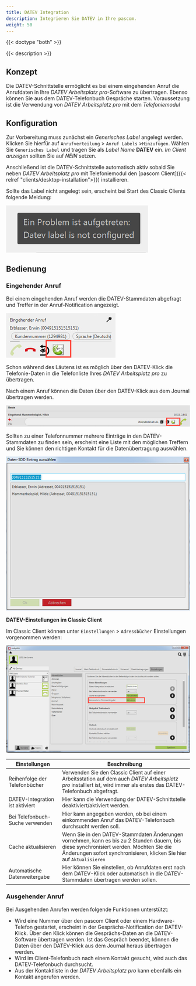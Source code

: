 ```yaml
---
title: DATEV Integration
description: Integrieren Sie DATEV in Ihre pascom.
weight: 50
---
```


{{< doctype "both"  >}}

{{< description >}}

## Konzept

Die DATEV-Schnittstelle ermöglicht es bei einem eingehenden Anruf die Anrufdaten in Ihre *DATEV Arbeitsplatz pro*-Software zu übertragen. Ebenso können Sie aus dem DATEV-Telefonbuch Gespräche starten. Voraussetzung ist die Verwendung von *DATEV Arbeitsplatz pro* mit dem *Telefoniemodul*

## Konfiguration

Zur Vorbereitung muss zunächst ein *Generisches Label* angelegt werden. Klicken Sie hierfür auf `Anrufverteilung` > `Anruf Labels` >`Hinzufügen`. Wählen Sie `Generisches Label` und tragen Sie als *Label Name* **DATEV** ein. *Im Client anzeigen* sollten Sie auf *NEIN* setzen.

Anschließend ist die DATEV-Schnittstelle automatisch aktiv sobald Sie neben *DATEV Arbeitsplatz pro* mit Telefoniemodul den [pascom Client]({{< relref "clients/desktop-installation">}}) installieren.

Sollte das Label nicht angelegt sein, erscheint bei Start des Classic Clients folgende Meldung:

![Kein DATEV-Label konfiguriert](no-label.de.png?width=250px)

## Bedienung

### Eingehender Anruf

Bei einem eingehenden Anruf werden die DATEV-Stammdaten abgefragt und Treffer in der Anruf-Notification angezeigt.

![DATEV Notification](notification.de.png)

Schon während des Läutens ist es möglich über den DATEV-Klick die Telefonie-Daten in die Telefonliste Ihres *DATEV Arbeitsplatz pro* zu übertragen.

Nach einem Anruf können die Daten über den DATEV-Klick aus dem Journal übertragen werden.

![DATEV Journal](journal.de.png)

Sollten zu einer Telefonnummer mehrere Einträge in den DATEV-Stammdaten zu finden sein, erscheint eine Liste mit den möglichen Treffern und Sie können den richtigen Kontakt für die Datenübertragung auswählen.

![DATEV Eintrag auswählen](select_entry.de.png)

**DATEV-Einstellungen im Classic Client**

Im Classic Client können unter `Einstellungen` > `Adressbücher` Einstellungen vorgenommen werden:

![DATEV Einstellungen](full-auto.de.png)

|Einstellungen|Beschreibung|
|---|---|
|Reihenfolge der Telefonbücher|Verwenden Sie den Classic Client auf einer Arbeitsstation auf dem auch *DATEV Arbeitsplatz pro* installiert ist, wird immer als erstes das DATEV-Telefonbuch abgefragt.|
|DATEV-Integration ist aktiviert|Hier kann die Verwendung der DATEV-Schnittstelle deaktiviert/aktiviert werden.|
|Bei Telefonbuch-Suche verwenden|Hier kann angegeben werden, ob bei einem einkommenden Anruf das DATEV-Telefonbuch durchsucht werden soll.|
|Cache aktualisieren|Wenn Sie in den DATEV-Stammdaten Änderungen vornehmen, kann es bis zu 2 Stunden dauern, bis diese synchronisiert werden. Möchten Sie die Änderungen sofort synchronisieren, klicken Sie hier auf `Aktualisieren`|
|Automatische Datenweitergabe|Hier können Sie einstellen, ob Anrufdaten erst nach dem DATEV-Klick oder automatisch in die DATEV-Stammdaten übertragen werden sollen.|


### Ausgehender Anruf

Bei Ausgehenden Anrufen werden folgende Funktionen unterstützt:

* Wird eine Nummer über den pascom Client oder einem Hardware-Telefon gestartet, erscheint in der Gesprächs-Notification der DATEV-Klick. Über den Klick können die Gesprächs-Daten an die DATEV-Software übertragen werden. Ist das Gespräch beendet, können die Daten über den DATEV-Klick aus dem Journal heraus übertragen werden.
* Wird im  Client-Telefonbuch nach einem Kontakt gesucht, wird auch das DATEV-Telefonbuch durchsucht.
* Aus der Kontaktliste in der *DATEV Arbeitsplatz pro* kann ebenfalls ein Kontakt angerufen werden.
